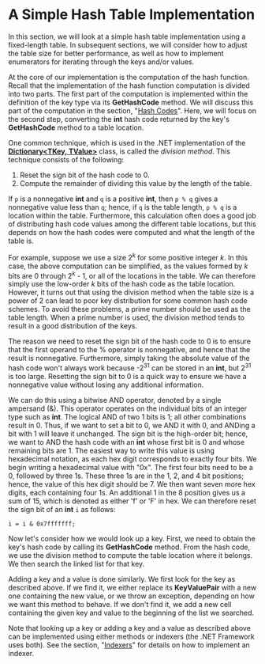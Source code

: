 # A Simple Hash Table Implementation

In this section, we will look at a simple hash table implementation
using a fixed-length table. In subsequent sections, we will consider how
to adjust the table size for better performance, as well as how to
implement enumerators for iterating through the keys and/or values.

At the core of our implementation is the computation of the hash
function. Recall that the implementation of the hash function
computation is divided into two parts. The first part of the computation
is implemented within the definition of the key type via its
**GetHashCode** method. We will discuss this part of the computation in
the section, "[Hash
Codes](/~rhowell/DataStructures/redirect/hash-functions)". Here, we will
focus on the second step, converting the **int** hash code returned by
the key's **GetHashCode** method to a table location.

One common technique, which is used in the .NET implementation of the
[**Dictionary\<TKey, TValue\>**](http://msdn.microsoft.com/en-us/library/xfhwa508.aspx)
class, is called the *division method*. This technique consists of the
following:

1.  Reset the sign bit of the hash code to 0.
2.  Compute the remainder of dividing this value by the length of the
    table.

If `p` is a nonnegative **int** and `q` is a positive **int**, then
`p % q` gives a nonnegative value less than `q`; hence, if `q`
is the table length, `p % q` is a location within the table.
Furthermore, this calculation often does a good job of distributing hash
code values among the different table locations, but this depends on how
the hash codes were computed and what the length of the table is.

For example, suppose we use a size 2<sup>*k*</sup> for some positive
integer *k*. In this case, the above computation can be simplified, as
the values formed by *k* bits are 0 through 2<sup>*k*</sup> - 1,
or all of the locations in the table. We can therefore simply use the
low-order *k* bits of the hash code as the table location. However, it
turns out that using the division method when the table size is a power
of 2 can lead to poor key distribution for some common hash code
schemes. To avoid these problems, a prime number should be used as the
table length. When a prime number is used, the division method tends to
result in a good distribution of the keys.

The reason we need to reset the sign bit of the hash code to 0 is to
ensure that the first operand to the % operator is nonnegative, and
hence that the result is nonnegative. Furthermore, simply taking the
absolute value of the hash code won't always work because
-2<sup>31</sup> can be stored in an **int**, but 2<sup>31</sup> is too
large. Resetting the sign bit to 0 is a quick way to ensure we have a
nonnegative value without losing any additional information.

We can do this using a bitwise AND operator, denoted by a single
ampersand (&). This operator operates on the individual bits of an
integer type such as **int**. The logical AND of two 1 bits is 1; all
other combinations result in 0. Thus, if we want to set a bit to 0, we
AND it with 0, and ANDing a bit with 1 will leave it unchanged. The sign
bit is the high-order bit; hence, we want to AND the hash code with an
**int** whose first bit is 0 and whose remaining bits are 1. The easiest
way to write this value is using hexadecimal notation, as each hex digit
corresponds to exactly four bits. We begin writing a hexadecimal value
with "0x". The first four bits need to be a 0, followed by three 1s.
These three 1s are in the 1, 2, and 4 bit positions; hence, the value of
this hex digit should be 7. We then want seven more hex digits, each
containing four 1s. An additional 1 in the 8 position gives us a sum of
15, which is denoted as either 'f' or 'F' in hex. We can therefore reset
the sign bit of an **int** `i` as follows:

    i = i & 0x7fffffff;

Now let's consider how we would look up a key. First, we need to obtain
the key's hash code by calling its **GetHashCode** method. From the hash
code, we use the division method to compute the table location where it
belongs. We then search the linked list for that key.

Adding a key and a value is done similarly. We first look for the key as
described above. If we find it, we either replace its **KeyValuePair**
with a new one containing the new value, or we throw an exception,
depending on how we want this method to behave. If we don't find it, we
add a new cell containing the given key and value to the beginning of
the list we searched.

Note that looking up a key or adding a key and a value as described
above can be implemented using either methods or indexers (the .NET
Framework uses both). See the section,
"[Indexers](/~rhowell/DataStructures/redirect/indexers)" for details on
how to implement an indexer.
